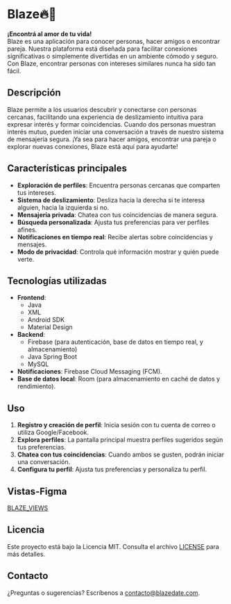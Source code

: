 # Blaze🔥💜

**¡Encontrá al amor de tu vida!**  
Blaze es una aplicación para conocer personas, hacer amigos o encontrar pareja. Nuestra plataforma está diseñada para facilitar conexiones significativas o simplemente divertidas en un ambiente cómodo y seguro. Con Blaze, encontrar personas con intereses similares nunca ha sido tan fácil.

## Descripción

Blaze permite a los usuarios descubrir y conectarse con personas cercanas, facilitando una experiencia de deslizamiento intuitiva para expresar interés y formar coincidencias. Cuando dos personas muestran interés mutuo, pueden iniciar una conversación a través de nuestro sistema de mensajería segura. ¡Ya sea para hacer amigos, encontrar una pareja o explorar nuevas conexiones, Blaze está aquí para ayudarte!

## Características principales

- **Exploración de perfiles**: Encuentra personas cercanas que comparten tus intereses.
- **Sistema de deslizamiento**: Desliza hacia la derecha si te interesa alguien, hacia la izquierda si no.
- **Mensajería privada**: Chatea con tus coincidencias de manera segura.
- **Búsqueda personalizada**: Ajusta tus preferencias para ver perfiles afines.
- **Notificaciones en tiempo real**: Recibe alertas sobre coincidencias y mensajes.
- **Modo de privacidad**: Controla qué información mostrar y quién puede verte.

## Tecnologías utilizadas

- **Frontend**: 
    - Java
    - XML
    - Android SDK
    - Material Design
- **Backend**:
    - Firebase (para autenticación, base de datos en tiempo real, y almacenamiento)
    - Java Spring Boot
    - MySQL
- **Notificaciones**: Firebase Cloud Messaging (FCM).
- **Base de datos local**: Room (para almacenamiento en caché de datos y rendimiento).


## Uso

1. **Registro y creación de perfil**: Inicia sesión con tu cuenta de correo o utiliza Google/Facebook.
2. **Explora perfiles**: La pantalla principal muestra perfiles sugeridos según tus preferencias.
3. **Chatea con tus coincidencias**: Cuando ambos se gusten, podrán iniciar una conversación.
4. **Configura tu perfil**: Ajusta tus preferencias y personaliza tu perfil.


## Vistas-Figma
[BLAZE_VIEWS](https://www.figma.com/design/cLgbQC5QP8XhtAKjnCJJVt/View-Blaze?node-id=0-1&node-type=canvas&t=PLyoUWWtMjmBCymV-0) 

## Licencia

Este proyecto está bajo la Licencia MIT. Consulta el archivo [LICENSE](LICENSE.md) para más detalles.

## Contacto

¿Preguntas o sugerencias? Escríbenos a [contacto@blazedate.com](mailto:contacto@blazedate.com).
